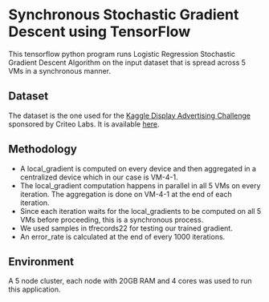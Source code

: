 # Synchronous Stochastic Gradient Descent using TensorFlow
This tensorflow python program runs Logistic Regression Stochastic Gradient Descent Algorithm on the input dataset that is spread across 5 VMs in a synchronous manner.

## Dataset
The dataset is the one used for the [Kaggle Display Advertising Challenge](https://www.kaggle.com/c/criteo-display-ad-challenge) sponsored by Criteo Labs. It is available [here](http://pages.cs.wisc.edu/~ashenoy/CS838/).

## Methodology
* A local_gradient is computed on every device and then aggregated in a centralized device which in our case is VM-4-1.
* The local_gradient computation happens in parallel in all 5 VMs on every iteration. The aggregation is done on VM-4-1 at the end of each iteration.
* Since each iteration waits for the local_gradients to be computed on all 5 VMs before proceeding, this is a synchronous process.
* We used samples in tfrecords22 for testing our trained gradient.
* An error_rate is calculated at the end of every 1000 iterations.
## Environment
A 5 node cluster, each node with 20GB RAM and 4 cores was used to run this application.
